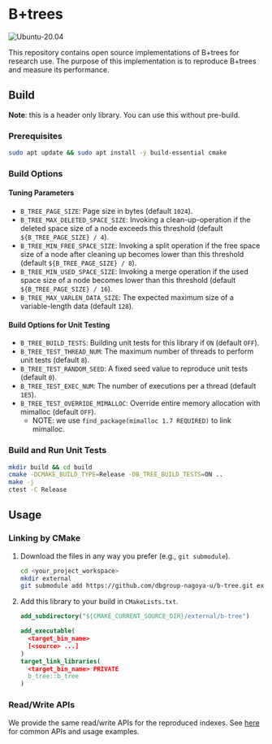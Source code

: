 # B+trees

![Ubuntu-20.04](https://github.com/dbgroup-nagoya-u/b-tree/workflows/Ubuntu-20.04/badge.svg?branch=main)

This repository contains open source implementations of B+trees for research use. The purpose of this implementation is to reproduce B+trees and measure its performance.

## Build

**Note**: this is a header only library. You can use this without pre-build.

### Prerequisites

```bash
sudo apt update && sudo apt install -y build-essential cmake
```

### Build Options

#### Tuning Parameters

- `B_TREE_PAGE_SIZE`: Page size in bytes (default `1024`).
- `B_TREE_MAX_DELETED_SPACE_SIZE`: Invoking a clean-up-operation if the deleted space size of a node exceeds this threshold (default `${B_TREE_PAGE_SIZE} / 4`).
- `B_TREE_MIN_FREE_SPACE_SIZE`: Invoking a split operation if the free space size of a node after cleaning up becomes lower than this threshold (default `${B_TREE_PAGE_SIZE} / 8`).
- `B_TREE_MIN_USED_SPACE_SIZE`: Invoking a merge operation if the used space size of a node becomes lower than this threshold (default `${B_TREE_PAGE_SIZE} / 16`).
- `B_TREE_MAX_VARLEN_DATA_SIZE`: The expected maximum size of a variable-length data (default `128`).

#### Build Options for Unit Testing

- `B_TREE_BUILD_TESTS`: Building unit tests for this library if `ON` (default `OFF`).
- `B_TREE_TEST_THREAD_NUM`: The maximum number of threads to perform unit tests (default `8`).
- `B_TREE_TEST_RANDOM_SEED`: A fixed seed value to reproduce unit tests (default `0`).
- `B_TREE_TEST_EXEC_NUM`: The number of executions per a thread (default `1E5`).
- `B_TREE_TEST_OVERRIDE_MIMALLOC`: Override entire memory allocation with mimalloc (default `OFF`).
    - NOTE: we use `find_package(mimalloc 1.7 REQUIRED)` to link mimalloc.

### Build and Run Unit Tests

```bash
mkdir build && cd build
cmake -DCMAKE_BUILD_TYPE=Release -DB_TREE_BUILD_TESTS=ON ..
make -j
ctest -C Release
```

## Usage

### Linking by CMake

1. Download the files in any way you prefer (e.g., `git submodule`).

    ```bash
    cd <your_project_workspace>
    mkdir external
    git submodule add https://github.com/dbgroup-nagoya-u/b-tree.git external/b-tree
    ```

1. Add this library to your build in `CMakeLists.txt`.

    ```cmake
    add_subdirectory("${CMAKE_CURRENT_SOURCE_DIR}/external/b-tree")

    add_executable(
      <target_bin_name>
      [<source> ...]
    )
    target_link_libraries(
      <target_bin_name> PRIVATE
      b_tree::b_tree
    )
    ```

### Read/Write APIs

We provide the same read/write APIs for the reproduced indexes. See [here](https://github.com/dbgroup-nagoya-u/index-benchmark/wiki/Common-APIs-for-Index-Implementations) for common APIs and usage examples.

